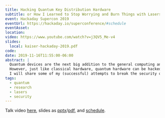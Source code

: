 ```yaml
---
title: Hacking Quantum Key Distribution Hardware
subtitle: or How I Learned to Stop Worrying and Burn Things with Lasers
event: Hackaday Supercon 2019
eventUrl: https://hackaday.io/superconference/#schedule
eventAsset:
location: 
video: https://www.youtube.com/watch?v=j3QV5_Me-v4
slides:
  local: kaiser-hackaday-2019.pdf
code:
date: 2019-11-16T11:55:00-06:00
abstract: |
  Quantum devices are the next big addition to the general computing and technology landscape.
  However, just like classical hardware, quantum hardware can be hacked.
  I will share some of my (successful) attempts to break the security of quantum key distribution hardware with the biggest laser I could find!
tags:
  - quantum
  - research
  - lasers
  - security
---
```


Talk video [here](https://www.youtube.com/watch?v=j3QV5_Me-v4), slides as [pptx](/static/kaiser-hackaday-2019.pptx)/[pdf](/static/kaiser-hackaday-2019.pdf), and [schedule](https://hackaday.io/superconference/#schedule).
